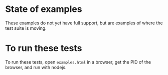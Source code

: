 # State of examples

These examples do not yet have full support, but are examples of where the test suite is moving.

# To run these tests

To run these tests, open `examples.html` in a browser, get the PID of the browser, and run with nodejs.
